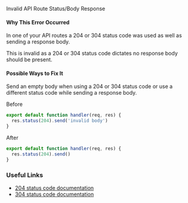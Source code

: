 Invalid API Route Status/Body Response

#### Why This Error Occurred

In one of your API routes a 204 or 304 status code was used as well as sending a response body.

This is invalid as a 204 or 304 status code dictates no response body should be present.

#### Possible Ways to Fix It

Send an empty body when using a 204 or 304 status code or use a different status code while sending a response body.

Before

```js
export default function handler(req, res) {
  res.status(204).send('invalid body')
}
```

After

```js
export default function handler(req, res) {
  res.status(204).send()
}
```

### Useful Links

- [204 status code documentation](https://developer.mozilla.org/en-US/docs/Web/HTTP/Status/204)
- [304 status code documentation](https://developer.mozilla.org/en-US/docs/Web/HTTP/Status/304)
